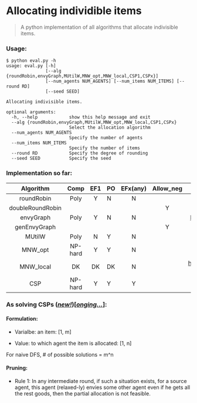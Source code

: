 # Allocating individible items

> A python implementation of all algorithms that allocate indivisible items.

### Usage:

```shell
$ python eval.py -h
usage: eval.py [-h]
               [--alg {roundRobin,envyGraph,MUtilW,MNW_opt,MNW_local,CSP1,CSPx}]
               [--num_agents NUM_AGENTS] [--num_items NUM_ITEMS] [--round RD]
               [--seed SEED]

Allocating indivisible items.

optional arguments:
  -h, --help            show this help message and exit
  --alg {roundRobin,envyGraph,MUtilW,MNW_opt,MNW_local,CSP1,CSPx}
                        Select the allocation algorithm
  --num_agents NUM_AGENTS
                        Specify the number of agents
  --num_items NUM_ITEMS
                        Specify the number of items
  --round RD            Specify the degree of rounding
  --seed SEED           Specify the seed
```



### Implementation so far:

|    Algorithm     |  Comp   | EF1  | PO   | EFx(any) | Allow_neg |                          Reference                           | Support |
| :--------------: | :-----: | :--: | ---- | :------: | :-------: | :----------------------------------------------------------: | :-----: |
|    roundRobin    |  Poly   |  Y   | N    |    N     |           |          https://dl.acm.org/doi/pdf/10.1145/3355902          |    Y    |
| doubleRoundRobin |         |      |      |          |     Y     |       https://www.ijcai.org/proceedings/2019/0008.pdf        |         |
|    envyGraph     |  Poly   |  Y   | N    |    N     |           |       https://dl.acm.org/doi/pdf/10.1145/988772.988792       |    Y    |
|   genEnvyGraph   |         |      |      |          |     Y     |       https://www.ijcai.org/proceedings/2019/0008.pdf        |         |
|      MUtilW      |  Poly   |  N   | Y    |    N     |           |                              /                               |    Y    |
|     MNW_opt      | NP-hard |  Y   | Y    |    N     |           |          https://dl.acm.org/doi/pdf/10.1145/3355902          |    Y    |
|    MNW_local     |   DK    |  DK  | DK   |    N     |           | http://www.lifl.fr/SMAC/publications/pdf/paams2009-realistic.pdf |    Y    |
|       CSP        | NP-hard |  Y   | Y    |    Y     |           |                                                              |         |



### As solving CSPs (*<u>new!</u>*)[*<u>onging...</u>*]:

#### Formulation:

* Varialbe: an item: [1, m]

* Value: to which agent the item is allocated: [1, n]

For naive DFS, # of possible solutions = m^n

#### Pruning:

* Rule 1: In any intermediate round, if such a situation exists, for a source agent, this agent (relaxed-ly) envies some other agent even if he gets all the rest goods, then the partial allocation is not feasible.

 

